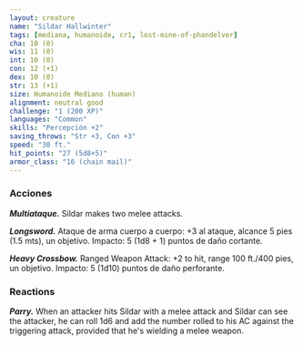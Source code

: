 ```yaml
---
layout: creature
name: "Sildar Hallwinter"
tags: [mediana, humanoide, cr1, lost-mine-of-phandelver]
cha: 10 (0)
wis: 11 (0)
int: 10 (0)
con: 12 (+1)
dex: 10 (0)
str: 13 (+1)
size: Humanoide Mediano (human)
alignment: neutral good
challenge: "1 (200 XP)"
languages: "Common"
skills: "Percepción +2"
saving_throws: "Str +3, Con +3"
speed: "30 ft."
hit_points: "27 (5d8+5)"
armor_class: "16 (chain mail)"
---
```


### Acciones

***Multiataque.*** Sildar makes two melee attacks.

***Longsword.*** Ataque de arma cuerpo a cuerpo: +3 al ataque, alcance 5 pies (1.5 mts), un objetivo. Impacto: 5 (1d8 + 1) puntos de daño cortante.

***Heavy Crossbow.*** Ranged Weapon Attack: +2 to hit, range 100 ft./400 pies, un objetivo. Impacto: 5 (1d10) puntos de daño perforante.

### Reactions

***Parry.*** When an attacker hits Sildar with a melee attack and Sildar can see the attacker, he can roll 1d6 and add the number rolled to his AC against the triggering attack, provided that he's wielding a melee weapon.